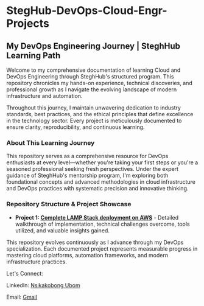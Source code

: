 # StegHub-DevOps-Cloud-Engr-Projects

## My DevOps Engineering Journey | SteghHub Learning Path

Welcome to my comprehensive documentation of learning Cloud and DevOps Engineering through SteghHub's structured program. This repository chronicles my hands-on experience, technical discoveries, and professional growth as I navigate the evolving landscape of modern infrastructure and automation.

Throughout this journey, I maintain unwavering dedication to industry standards, best practices, and the ethical principles that define excellence in the technology sector. Every project is meticulously documented to ensure clarity, reproducibility, and continuous learning.

### About This Learning Journey

This repository serves as a comprehensive resource for DevOps enthusiasts at every level—whether you're taking your first steps or you're a seasoned professional seeking fresh perspectives. Under the expert guidance of SteghHub's mentorship program, I'm exploring both foundational concepts and advanced methodologies in cloud infrastructure and DevOps practices with systematic precision and innovative thinking.

### Repository Structure & Project Showcase

- **Project 1: [Complete LAMP Stack deployment on AWS](https://github.com/ubomns/StegHub-DevOps-Cloud-Engr-Projects/tree/main/Project-1-LAMP-Stack-Implementation)**  - Detailed walkthrough of implementation, technical challenges overcome, tools utilized, and valuable insights gained.

This repository evolves continuously as I advance through my DevOps specialization. Each documented project represents measurable progress in mastering cloud platforms, automation frameworks, and modern infrastructure practices.

Let's Connect:

LinkedIn: [Nsikakobong Ubom](https://www.linkedin.com/in/nsikak-ubom)

Email: [Gmail](ubomns@gmail.com)
